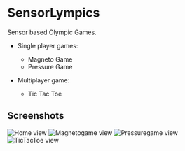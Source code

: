 # SensorLympics

Sensor based Olympic Games. 
  - Single player games:
    - Magneto Game
    - Pressure Game

  - Multiplayer game:
    - Tic Tac Toe

## Screenshots
![Home view](![image](https://user-images.githubusercontent.com/71440030/155990504-b8ecee2d-d29d-4422-9d4b-09ae76554402.png))
![Magnetogame view]()
![Pressuregame view]()
![TicTacToe view]()
